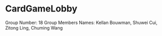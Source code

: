 # CardGameLobby

Group Number: 18
Group Members Names: Kellan Bouwman, Shuwei Cui, Zitong Ling, Chuming Wang
